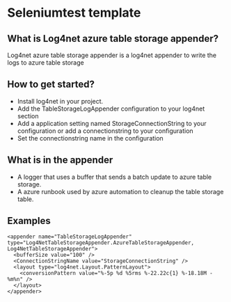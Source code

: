 Seleniumtest template
==============

## What is Log4net azure table storage appender?

Log4net azure table storage appender is a log4net appender to write the logs to azure table storage

## How to get started?

* Install log4net in your project.
* Add the TableStorageLogAppender configuration to your log4net section 
* Add a application setting named StorageConnectionString to your configuration or add a connectionstring to your configuration
* Set the connectionstring name in the configuration

## What is in the appender
* A logger that uses a buffer that sends a batch update to azure table storage.
* A azure runbook used by azure automation to cleanup the table storage table.

## Examples
```
<appender name="TableStorageLogAppender" type="Log4NetTableStorageAppender.AzureTableStorageAppender, Log4NetTableStorageAppender">      
  <bufferSize value="100" />
  <ConnectionStringName value="StorageConnectionString" />
  <layout type="log4net.Layout.PatternLayout">
    <conversionPattern value="%-5p %d %5rms %-22.22c{1} %-18.18M - %m%n" />
  </layout>
</appender>
```